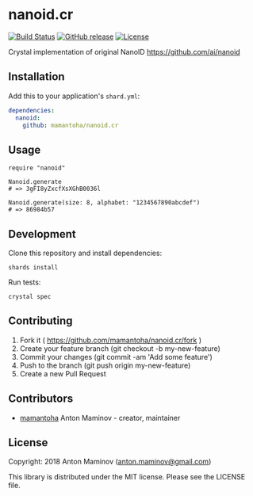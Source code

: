 # nanoid.cr

[![Build Status](http://img.shields.io/travis/mamantoha/nanoid.cr.svg?style=flat)](https://travis-ci.org/mamantoha/nanoid.cr)
[![GitHub release](https://img.shields.io/github/release/mamantoha/nanoid.cr.svg)](https://github.com/mamantoha/nanoid.cr/releases)
[![License](https://img.shields.io/github/license/mamantoha/nanoid.cr.svg)](https://github.com/mamantoha/nanoid.cr/blob/master/LICENSE)

Crystal implementation of original NanoID https://github.com/ai/nanoid

## Installation

Add this to your application's `shard.yml`:

```yaml
dependencies:
  nanoid:
    github: mamantoha/nanoid.cr
```

## Usage

```crystal
require "nanoid"

Nanoid.generate
# => 3gFI8yZxcfXsXGhB0036l

Nanoid.generate(size: 8, alphabet: "1234567890abcdef")
# => 86984b57
```

## Development

Clone this repository and install dependencies:

```
shards install
```

Run tests:

```
crystal spec
```

## Contributing

1. Fork it ( https://github.com/mamantoha/nanoid.cr/fork )
2. Create your feature branch (git checkout -b my-new-feature)
3. Commit your changes (git commit -am 'Add some feature')
4. Push to the branch (git push origin my-new-feature)
5. Create a new Pull Request

## Contributors

- [mamantoha](https://github.com/mamantoha) Anton Maminov - creator, maintainer

## License

Copyright: 2018 Anton Maminov (anton.maminov@gmail.com)

This library is distributed under the MIT license. Please see the LICENSE file.
